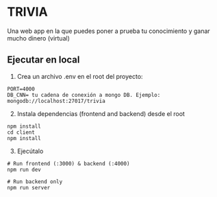 # TRIVIA

Una web app en la que puedes poner a prueba tu conocimiento y ganar mucho dinero (virtual)

## Ejecutar en local


1. Crea un archivo .env en el root del proyecto:

```
PORT=4000
DB_CNN= tu cadena de conexión a mongo DB. Ejemplo:  mongodb://localhost:27017/trivia

```

2. Instala dependencias (frontend and backend) desde el root

```
npm install
cd client
npm install
``` 
3. Ejecútalo

```
# Run frontend (:3000) & backend (:4000)
npm run dev

# Run backend only
npm run server
```
